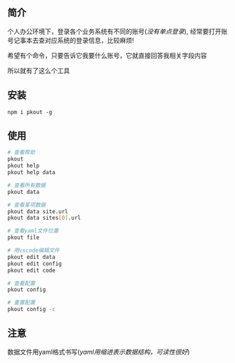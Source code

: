 简介
---
个人办公环境下，登录各个业务系统有不同的账号(*没有单点登录*), 经常要打开账号记事本去查对应系统的登录信息，比较麻烦!

希望有个命令，只要告诉它我要什么账号，它就直接回答我相关字段内容

所以就有了这么个工具

安装
---
```shell
npm i pkout -g
```

使用
---
```bash
# 查看帮助
pkout
pkout help
pkout help data

# 查看所有数据
pkout data 

# 查看某项数据
pkout data site.url 
pkout data sites[0].url 

# 查看yaml文件位置
pkout file

# 用vscode编辑文件
pkout edit data
pkout edit config
pkout edit code

# 查看配置
pkout config

# 重置配置
pkout config -c

```

注意
---
数据文件用yaml格式书写(*yaml用缩进表示数据结构，可读性很好*)

